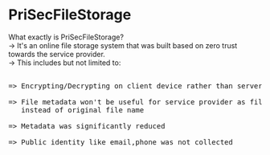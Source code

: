 # PriSecFileStorage

What exactly is PriSecFileStorage?
  <br>-> It's an online file storage system that was built based on zero trust towards the service provider.
  <br>-> This includes but not limited to:
<pre>
    <br>=> Encrypting/Decrypting on client device rather than server
    <br>=> File metadata won't be useful for service provider as file content and a random file name was sent 
   instead of original file name
    <br>=> Metadata was significantly reduced
    <br>=> Public identity like email,phone was not collected
</pre>
